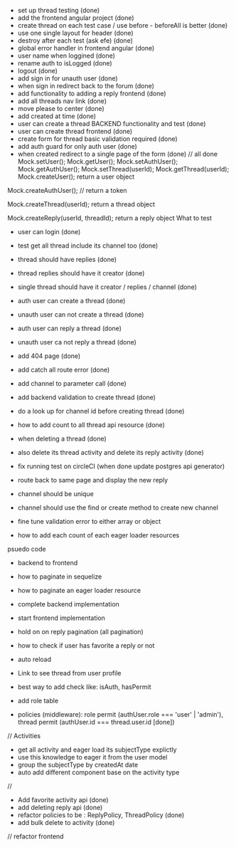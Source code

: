 - set up thread testing (done)
- add the frontend angular project (done)
- create thread on each test case / use before - beforeAll is better (done)
- use one single layout for header (done)
- destroy after each test (ask efe) (done)
- global error handler in frontend angular (done)
- user name when loggined (done)
- rename auth to isLogged (done)
- logout (done)
- add sign in for unauth user (done)
- when sign in redirect back to the forum (done)
- add functionality to adding a reply frontend (done)
- add all threads nav link (done)
- move please to center (done)
- add created at time (done)
- user can create a thread BACKEND functionality and test (done)
- user can create thread frontend (done)
- create form for thread basic validation required (done)
- add auth guard for only auth user (done)
- when created redirect to a single page of the form (done)
// all done
Mock.setUser(); Mock.getUser();
Mock.setAuthUser(); Mock.getAuthUser();
Mock.setThread(userId); Mock.getThread(userId);
Mock.createUser(); return a user object

Mock.createAuthUser(); // return a token

Mock.createThread(userId); return a thread object

Mock.createReply(userId, threadId); return a reply object
What to test
- user can login (done)
- test get all thread include its channel too (done)
- thread should have replies (done)
- thread replies should have it creator (done)
- single thread should have it creator / replies / channel (done)
- auth user can create a thread (done)
- unauth user can not create a thread (done)
- auth user can reply a thread (done)
- unauth user ca not reply a thread (done)
- add 404 page (done)
- add catch all route error (done)
- add channel to parameter call (done)
- add backend validation to create thread (done)
- do a look up for channel id before creating thread (done)
- how to add count to all thread api resource (done)
- when deleting a thread (done)
- also delete its thread activity and delete its reply activity (done)

- fix running test on circleCI (when done update postgres api generator)
- route back to same page and display the new reply
- channel should be unique
- channel should use the find or create method to create new channel
- fine tune validation error to either array or object

- how to add each count of each eager loader resources

psuedo code
- backend to frontend
- how to paginate in sequelize
- how to paginate an eager loader resource
- complete backend implementation
- start frontend implementation
- hold on on reply pagination (all pagination)

- how to check if user has favorite a reply or not
- auto reload
- Link to see thread from user profile
- best way to add check like: isAuth, hasPermit
- add role table
- policies (middleware): role permit (authUser.role === 'user' | 'admin'), 
thread permit (authUser.id === thread.user.id [done])


// Activities
- get all activity and eager load its subjectType explictly
- use this knowledge to eager it from the user model
- group the subjectType by createdAt date
- auto add different component base on the activity type

//
- Add favorite activity api (done)
- add deleting reply api (done)
- refactor policies to be : ReplyPolicy, ThreadPolicy (done)
- add bulk delete to activity (done)

// refactor frontend